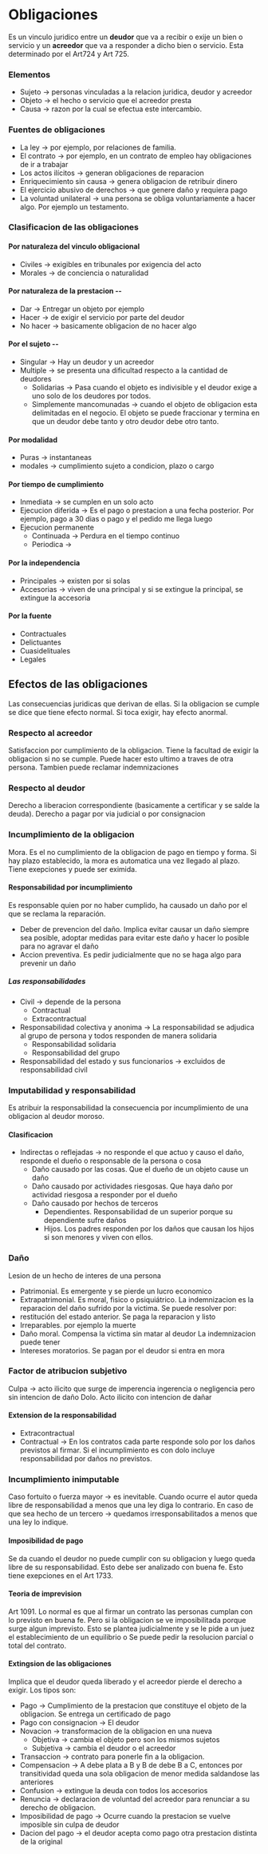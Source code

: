 # Obligaciones
Es un vinculo juridico entre un **deudor** que va a recibir o exije un bien o servicio y un **acreedor** que va a responder a dicho bien o servicio. Esta determinado por el Art724 y Art 725.
### Elementos
- Sujeto -> personas vinculadas a la relacion juridica, deudor y acreedor
- Objeto -> el hecho o servicio que el acreedor presta
-  Causa -> razon por la cual se efectua este intercambio.
### Fuentes de obligaciones
- La ley -> por ejemplo, por relaciones de familia.
- El contrato -> por ejemplo, en un contrato de empleo hay obligaciones de ir a trabajar
- Los actos ilícitos -> generan obligaciones de reparacion
- Enriquecimiento sin causa -> genera obligacion de retribuir dinero
- El ejercicio abusivo de derechos -> que genere daño y requiera pago
- La voluntad unilateral -> una persona se obliga voluntariamente a hacer algo. Por ejemplo un testamento.
### Clasificacion de las obligaciones
#### Por naturaleza del vinculo obligacional
- Civiles -> exigibles en tribunales por exigencia del acto
- Morales -> de conciencia o naturalidad
#### Por naturaleza de la prestacion --
- Dar ->  Entregar un objeto por ejemplo
- Hacer -> de exigir el servicio por parte del deudor
- No hacer -> basicamente obligacion de no hacer algo
#### Por el sujeto --
- Singular -> Hay un deudor y un acreedor
- Multiple -> se presenta una dificultad respecto a la cantidad de deudores
	- Solidarias -> Pasa cuando el objeto es indivisible y el deudor exige a uno solo de los deudores por todos.
	- Simplemente mancomunadas -> cuando el objeto de obligacion esta delimitadas en el negocio. El objeto se puede fraccionar y termina en que un deudor debe tanto y otro deudor debe otro tanto.
#### Por modalidad
- Puras -> instantaneas
- modales -> cumplimiento sujeto a condicion, plazo o cargo
#### Por tiempo de cumplimiento
- Inmediata -> se cumplen en un solo acto
- Ejecucion diferida -> Es el pago o prestacion a una fecha posterior. Por ejemplo, pago a 30 dias o pago y el pedido me llega luego
- Ejecucion permanente
	- Continuada -> Perdura en el tiempo continuo
	- Periodica ->
#### Por la independencia
- Principales -> existen por si solas
- Accesorias -> viven de una principal y si se extingue la principal, se extingue la accesoria
#### Por la fuente
- Contractuales 
- Delictuantes  
- Cuasidelituales  
- Legales 
## Efectos de las obligaciones
Las consecuencias juridicas que derivan de ellas. Si la obligacion se cumple se dice que tiene efecto normal. Si toca exigir, hay efecto anormal.
### Respecto al acreedor
Satisfaccion por cumplimiento de la obligacion. Tiene la facultad de exigir la obligacion si no se cumple. Puede hacer esto ultimo a traves de otra persona. Tambien puede reclamar indemnizaciones
### Respecto al deudor
Derecho a liberacion correspondiente (basicamente a certificar y se salde la deuda). Derecho a pagar por via judicial o por consignacion
### Incumplimiento de la obligacion
Mora. Es el no cumplimiento de la obligacion de pago en tiempo y forma. Si hay plazo establecido, la mora es automatica una vez llegado al plazo. Tiene exepciones y puede ser eximida.
#### Responsabilidad por incumplimiento
Es responsable quien por no haber cumplido, ha causado un daño por el que se reclama la reparación.
- Deber de prevencion del daño. Implica evitar causar un daño siempre sea posible, adoptar medidas para evitar este daño y hacer lo posible para no agravar el daño
- Accion preventiva. Es pedir judicialmente que no se haga algo para prevenir un daño
##### Las responsabilidades
- Civil -> depende de la persona
	- Contractual
	- Extracontractual
- Responsabilidad colectiva y anonima -> La responsabilidad se adjudica al grupo de persona y todos responden de manera solidaria
	- Responsabilidad solidaria
	- Responsabilidad del grupo
- Responsabilidad del estado y sus funcionarios -> excluidos de responsabilidad civil

### Imputabilidad y responsabilidad
Es atribuir la responsabilidad la consecuencia por incumplimiento de una obligacion al deudor moroso. 
#### Clasificacion
- Indirectas o reflejadas -> no responde el que actuo y causo el daño, responde el dueño o responsable de la persona o cosa
	- Daño causado por las cosas. Que el dueño de un objeto cause un daño
	- Daño causado por actividades riesgosas. Que haya daño por actividad riesgosa a responder por el dueño
	- Daño causado por hechos de terceros
		- Dependientes. Responsabilidad de un superior porque su dependiente sufre daños
		- Hijos. Los padres responden por los daños que causan los hijos si son menores y viven con ellos.
### Daño
Lesion de un hecho de interes de una persona
- Patrimonial. Es emergente y se pierde un lucro economico
- Extrapatrimonial. Es moral, fisico o psiquiátrico.
La indemnizacion es la reparacion del daño sufrido por la victima. Se puede resolver por:
- restitución del estado anterior. Se paga la reparacion y listo
- Irreparables. por ejemplo la muerte
- Daño moral. Compensa la victima sin matar al deudor
La indemnizacion puede tener
- Intereses moratorios. Se pagan por el deudor si entra en mora


### Factor de atribucion subjetivo
Culpa -> acto ilicito que surge de imperencia ingerencia o negligencia pero sin intencion de daño
Dolo. Acto ilicito con intencion de dañar
#### Extension de la responsabilidad
- Extracontractual
- Contractual -> En los contratos cada parte responde solo por los daños previstos al firmar. Si el incumplimiento es con dolo incluye responsabilidad por daños no previstos.
### Incumplimiento inimputable
Caso fortuito o fuerza mayor -> es inevitable. Cuando ocurre el autor queda libre de responsabilidad a menos que una ley diga lo contrario. 
En caso de que sea hecho de un tercero -> quedamos irresponsabilitados a menos que una ley lo indique.

#### Imposibilidad de pago
Se da cuando el deudor no puede cumplir con su obligacion y luego queda libre de su responsabilidad. Esto debe ser analizado con buena fe. Esto tiene exepciones en el Art 1733.
#### Teoria de imprevision 
Art 1091. Lo normal es que al firmar un contrato las personas cumplan con lo previsto en buena fe. Pero si la obligacion se ve imposibilitada porque surge algun imprevisto. Esto se plantea judicialmente y se le pide a un juez el establecimiento de un equilibrio o Se puede pedir la resolucion parcial o total del contrato.

#### Extingsion de las obligaciones
Implica que el deudor queda liberado y el acreedor pierde el derecho a exigir. Los tipos son:
- Pago -> Cumplimiento de la prestacion que constituye el objeto de la obligacion. Se entrega un certificado de pago
- Pago con consignacion -> El deudor
- Novacion -> transformacion de la obligacion en una nueva
	- Objetiva -> cambia el objeto pero son los mismos sujetos
	- Subjetiva -> cambia el deudor o el acreedor
- Transaccion -> contrato para ponerle fin a la obligacion.
- Compensacion -> A debe plata a B y B de debe B a C, entonces por transitividad queda una sola obligacion de menor medida saldandose las anteriores
- Confusion -> extingue la deuda con todos los accesorios
- Renuncia -> declaracion de voluntad del acreedor para renunciar a su derecho de obligacion.
- Imposibilidad de pago -> Ocurre cuando la prestacion se vuelve imposible sin culpa de deudor
- Dacion del pago -> el deudor acepta como pago otra prestacion distinta de la original